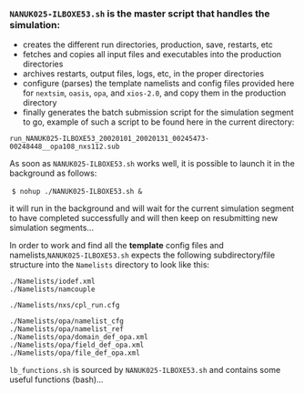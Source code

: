 

### ``NANUK025-ILBOXE53.sh`` is the master script that handles the simulation:

-  creates the different run directories, production, save, restarts, etc
-  fetches and copies all input files and executables into the production directories
-  archives restarts, output files, logs, etc, in the proper directories
-  configure (parses) the template namelists and config files provided here for ``nextsim``,  ``oasis``,  ``opa``, and   ``xios-2.0``, and copy them in the production directory
-  finally generates the batch submission script for the simulation segment to go, example of such a script to be found here in the current directory: 

``run_NANUK025-ILBOXE53_20020101_20020131_00245473-00248448__opa108_nxs112.sub``

As soon as ``NANUK025-ILBOXE53.sh`` works well, it is possible to launch it in the background as follows:

​             `$ nohup ./NANUK025-ILBOXE53.sh &` 

it will run in the background and will wait for the current simulation segment to have completed successfully and will then keep on resubmitting new simulation segments... 

In order to work and find all the **template** config files and namelists,``NANUK025-ILBOXE53.sh`` expects the following subdirectory/file structure into the `Namelists` directory to look like this:

    ./Namelists/iodef.xml 
    ./Namelists/namcouple

    ./Namelists/nxs/cpl_run.cfg

    ./Namelists/opa/namelist_cfg 
    ./Namelists/opa/namelist_ref 
    ./Namelists/opa/domain_def_opa.xml 
    ./Namelists/opa/field_def_opa.xml 
    ./Namelists/opa/file_def_opa.xml 

``lb_functions.sh`` is sourced by ``NANUK025-ILBOXE53.sh`` and contains some useful functions (bash)...


